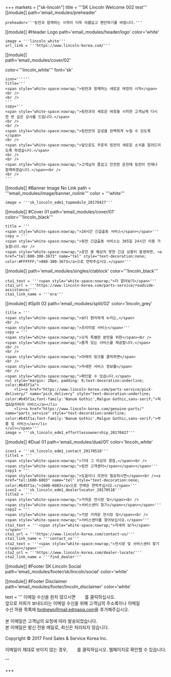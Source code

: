 
+++
markets = ["sk-lincoln"]
title = '''SK Lincoln Welcome 002 test'''
[[module]]
path='email_modules/preheader'


	preheader='''링컨과 함께하는 시작이 더욱 아름답고 편안하기를 바랍니다.'''

[[module]] #Header Logo
path='email_modules/header/logo'
color='white'

	image = '''lincoln_white'''
	url_link = '''https://www.lincoln-korea.com/'''

[[module]]                  
path='email_modules/cover/02'

color='''lincoln_white'''
font='sk'

    icon=''''''
    title='''
    <span style="white-space:nowrap;">링컨과 함께하는 새로운 여정의 시작</span>
    <br />
    <br />
    '''
    copy='''
    <span style="white-space:nowrap;">링컨과의 새로운 여정을 시작한 고객님께 다시 한 번 깊은 감사를 드립니다.</span>
    <br />
    <br />
    <span style="white-space:nowrap;">링컨만의 감성을 완벽하게 누릴 수 있도록</span>
    <br />
    <span style="white-space:nowrap;">앞으로도 꾸준히 링컨의 새로운 소식을 알려드리도록 하겠습니다.</span>
    <br />
    <br />
    <span style="white-space:nowrap;">고객님의 즐겁고 안전한 운전에 링컨이 언제나 함께하겠습니다.</span><br />
    <br />
    '''

[[module]] #Banner Image No Link
path = '''email_modules/image/banner_nolink'''
color = '''white'''

	image = '''sk_lincoln_edm1_topmodule_20170427'''

[[module]] #Cover 01
path='email_modules/cover/01'
color='''lincoln_black'''

    title = '''
    <span style="white-space:nowrap;">24시간 긴급출동 서비스</span></span>'''
	copy = '''
    <span style="white-space:nowrap;">링컨 긴급출동 서비스는 365일 24시간 이용 가능합니다.<br />
    <span style="white-space:nowrap;">운전 중 예상치 못한 긴급 상황이 발생하면, <a href="tel:080-300-3673" name="tel" style="text-decoration:none; color:#FFFFFF;">080-300-3673</a>으로 연락주십시오.</span>'''

[[module]]
path='email_modules/singles/ctablock'
color='''lincoln_black'''

	cta1_text = '''<span style="white-space:nowrap;">더 알아보기</span>'''
	cta1_url = '''https://www.lincoln-korea.com/parts-service/roadside-assistance/'''
	cta1_link_name = '''era'''

[[module]] #Split 02
path='email_modules/split/02'
color='lincoln_grey'

    title = '''
    <span style="white-space:nowrap;">보다 편리하게 누리는,</span>
    <br />
    <span style="white-space:nowrap;">프리미엄 서비스</span>'''
	copy = '''
    <span style="white-space:nowrap;">오직 특별한 분만을 위한</span><br />
    <span style="white-space:nowrap;">품격 있는 서비스를 제공합니다.</span>
    <br />
    <br />
    <span style="white-space:nowrap;">아래의 링크를 클릭하면</span>
    <br />
    <span style="white-space:nowrap;">자세한 서비스 정보를</span>
    <br />
    <span style="white-space:nowrap;">확인할 수 있습니다.</span>
	<ul style="margin: 20px; padding: 0;text-decoration:underline; color:#b45f1a">
		<li><a href="https://www.lincoln-korea.com/parts-service/pick-delivery/" name="pick_delivery" style="text-decoration:underline; color:#b45f1a;font-family:'Nanum Gothic',Malgun Gothic,sans-serif;">픽업&딜리버리 서비스</a></li>
		<li><a href="https://www.lincoln-korea.com/genuine-parts/" name="parts_service" style="text-decoration:underline; color:#b45f1a;font-family:'Nanum Gothic',Malgun Gothic,sans-serif;">부품 및 서비스</a></li>
	</ul></span>'''
	image = '''sk_lincoln_edm1_effortlessownership_20170427'''

[[module]] #Dual 01
path='email_modules/dual/01'
color='lincoln_white'

	icon1 = '''sk_lincoln_edm1_contact_20170510'''
	title1 = '''
    <span style="white-space:nowrap;">기대 그 이상의 경험,</span><br />
    <span style="white-space:nowrap;">링컨 고객센터</span></span></span>'''
	copy1 = '''
    <span style="white-space:nowrap;">도움이나 의견이 필요하시면</span><br /><a href="tel:1600-6003" name="tel" style="text-decoration:none; color:#b45f1a;">1600-6003</a>으로 언제든 연락주십시오.</span>'''
	icon2 = '''sk_lincoln_edm1_dealerlocator_20170510'''
	title2 = '''
    <span style="white-space:nowrap;">가까운 전시장 및</span><br />
    <span style="white-space:nowrap;">서비스센터 찾기</span></span></span>'''
	copy2 = '''
    <span style="white-space:nowrap;">가장 가까운 전시장 및</span><br />
    <span style="white-space:nowrap;">서비스센터를 찾아보십시오.</span>'''
	cta1_text = '''<span style="white-space:nowrap;">자세히 보기</span></span>'''
	cta1_url = '''https://www.lincoln-korea.com/contact-us/'''
	cta1_link_name = '''contact_us'''
	cta2_text = '''<span style="white-space:nowrap;">전시장 및 서비스센터 찾기</span></span>'''
	cta2_url = '''https://www.lincoln-korea.com/dealer-locate/'''
	cta2_link_name = '''find_dealer'''

[[module]] #Footer SK Lincoln Social
path='email_modules/footer/sk/lincoln/social'
color='white'

[[module]] #Footer Disclaimer
path='email_modules/footer/lincoln_disclaimer'
color='white'

 text = '''
<span style="white-space:nowrap;">이메일 수신을 원치 않으시면</span>
<span class="mobile-display-block"></span><a href="<%unsubscribe_link_text%>" style="color:#FFFFFF; text-decoration:underline">여기</a>를 클릭하십시오.</span>
<br/>
<span style="white-space:nowrap;">앞으로 저희가 보내드리는 이메일 수신을 위해 고객님의 주소록이나 이메일</span>
<br/>
<span style="white-space:nowrap;">수신 허용 목록에</span>
<span style="font-family:'Nanum Gothic',Malgun Gothic,sans-serif; text-decoration:underline;">fordnews@mail.edmasia.com</span>을 추가해주십시오.</span>
<br/>
<br/>
<span style="white-space:nowrap;">본 이메일은 고객님의 요청에 따라 발송되었습니다.</span>
<a href="https://www.lincoln-korea.com/privacy/" name="privacy" style="text-decoration:underline; color:#FFFFFF;">개인정보처리방침</a>
<br />
 <span style="white-space:nowrap;">본 이메일은 발신 전용 메일로, 회신은 처리되지 않습니다.</span>
<br/>
<br/>
<span style="white-space:nowrap;">Copyright © 2017 Ford Sales & Service Korea Inc.</span>
<br />
<br />
<span style="white-space:nowrap;">이메일이 제대로 보이지 않는 경우,<span class="mobile-display-block"></span>
<a href="<%syslink_message_read url='/public/read_message.jsp'%>" style="color:#FFFFFF; text-decoration:underline">여기</a>를 클릭하십시오. 웹페이지로 확인할 수 있습니다.</span>
<br />
<br />
'''

+++

